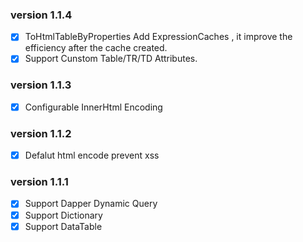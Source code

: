 ### version 1.1.4
- [X] ToHtmlTableByProperties Add ExpressionCaches , it improve the efficiency after the cache created.
- [X] Support Cunstom Table/TR/TD Attributes.

### version 1.1.3
- [X] Configurable InnerHtml Encoding 

### version 1.1.2
- [X] Defalut html encode prevent xss

### version 1.1.1
- [X] Support Dapper Dynamic Query
- [X] Support Dictionary
- [X] Support DataTable
